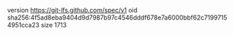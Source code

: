 version https://git-lfs.github.com/spec/v1
oid sha256:4f5ad8eba9404d9d7987b97c4546dddf678e7a6000bbf62c71997154951cca23
size 1713
